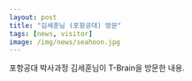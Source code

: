 ```yaml
---
layout: post
title: "김세훈님 (포항공대) 방문"
tags: [news, visitor]
image: /img/news/seahoon.jpg
---
```


포항공대 박사과정 김세훈님이 T-Brain을 방문한 내용.

